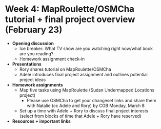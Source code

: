 # Week 4: MapRoulette/OSMCha tutorial + final project overview (February 23)
- **Opening discussion**
  - Ice breaker: What TV show are you watching right now/what book are you reading?
  - Homework assignment check-in
- **Presentations**
  - Rory shares tutorial on MapRoulette/OSMCha
  - Adele introduces final project assignment and outlines potential project ideas
- **Homework assignments**
  - Map five tasks using MapRoulette (Sudan Undermapped Locations project)
    - Please use OSMCha to get your changeset links and share them with Natalie (cc Adele and Rory) by COB Monday, March 8
  - Set up a time with Adele + Rory to discuss final project interests (select from blocks of time that Adele + Rory have reserved)
- **Resources + important links**